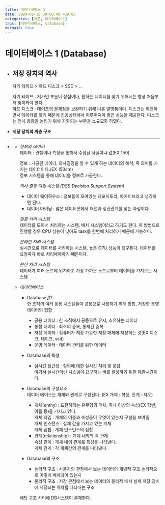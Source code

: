 ```yaml
---
title: 데이터베이스 1
date: 2024-09-16 00:00:40 +09:00
categories: [이론, 데이터베이스]
tags: [데이터베이스, database]
mermaid: true
---
```


# 데이터베이스 1 (Database)  

- ## **저장 장치의 역사**   
   자기 테이프 > 하드 디스크 > SSD > ...   
      
   자기 테이프 : 저가인 부분이 장점이나, 원하는 데이터를 찾기 위해서는 항상 처음부터 찾아봐야 한다.   
   하드 디스크 : 테이프의 문제점을 보완하기 위해 나온 발명품이다. 디스크는 회전하면서 데이터를 찾기 때문에 진공상태에서 이루어져야 좋은 성능을 제공한다. 디스크는 점차 용량을 늘리기 위해 자화되는 부분을 소규모화 하였다.   
      
- **저장 장치의 계층 구조**   

- ****   
   - *정보와 데이터*   
      데이터 : 관찰이나 측정을 통해서 수집된 사실이나 값(EX 150)   
         
      정보 : 가공된 데이터, 의사결정을 할 수 있게 하는 데이터의 해석, 즉 의미를 가지는 데이터이다.(EX 150cm)     
      정보 시스템을 통해 데이터를 정보로 가공한다.   
         
      *의사 결정 지원 시스템 (DSS:Decision Support System)*   
      - 데이터 웨어하우스 : 정보들이 모여있는 레포지토리, 아카이브라고 생각하면 된다.   
      - 데이터 마이닝 : 많은 데이터셋에서 패턴과 상관관계를 찾는 과정이다.   
         
      *일괄 처리 시스템*   
         데이터를 모아서 처리하는 시스템, 배치 시스템이라고 하기도 한다. 이 방법으로 진행할 경우 CPU 성능이 낮아도 task를 한번에 처리하기 때문에 가능하다.   
         
      *온라인 처리 시스템*   
         실시간으로 데이터를 처리하는 시스템, 높은 CPU 성능이 요구된다. 데이터를 요청마다 바로 처리해야하기 때문이다.   
         
      *분산 처리 시스템*   
      데이터가 여러 노드에 위치하고 가장 가까운 노드로부터 데이터를 가져오는 시스템   
         
   - *데이터베이스*   
         
      - Database란?   
         한 조직의 여러 응용 시스템들이 공용으로 사용하기 위해 통합, 저장한 운영 데이터의 집합   
         - 공용 데이터 : 한 조직에서 공동으로 유지, 소유하는 데이터   
         - 통합 데이터 : 최소의 중복, 통제된 중복   
         - 저장 데이터 : 컴퓨터가 저장 가능한 저장 매체에 저장하는 것(EX 디스크, 테이프, ssd)   
         - 운영 데이터 : 데이터 관리를 위한 데이터   
            
      - Database의 특성   
         - 실시간 접근성 : 질의에 대한 실시간 처리 및 응답   
            여기서 실시간이란 시스템이 요구하는 바를 달성하기 위한 제한시간이다.   
               
      - Database의 구성요소   
         데이터 베이스는 개체와 관계로 구성된다. (EX 개체 : 학생, 관계 : 지도)   
         - 개체(entity) : 표현하려는 유무형의 객체, 하나 이상의 속성(EX 학번, 이름 등)을 가지고 있다.   
            개체 타입 : 개체의 이름과 속성들이 무엇이 있는지 구성을 보여줌   
            개체 인스턴스 : 실제 값을 가지고 있는 개체   
            개체 집합 : 개체 인스턴스의 집합   
         - 관계(relationship) : 개체 내외의 각 관계   
            속성 관계 : 개체 내의 관계로 특성을 나타낸다.   
            개체 관계 : 각 개체간의 관계를 나타낸다.   
               
      - Database의 구조   
         - 논리적 구조 : 사용자의 관점에서 보는 데이터의 개념적 구조 논리적으로 어떻게 배치되어 있는지   
         - 물리적 구조 : 저장 관점에서 보는 데이터의 물리적 배치 실제 저장 장치에 저장되는 위치를 나타내는 구조   
            
      해당 구조 사이에 DB시스템이 존재한다.


